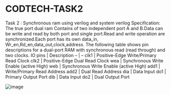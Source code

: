 # CODTECH-TASK2

Task 2 : Synchronous ram using verilog and system verilog Specification: The true port dual ram Contains of two independent port A and B.Data can be write and read by both port and single port.Read and write operation are synchronized.Each port has its own data_in, Wr_en,Rd_en,data_out,clock,address. The following table shows pin descriptions for a dual-port RAM with synchronous read (read through) and two clocks. IO pins | Description – | – clk1 | Positive-Edge Write/Primary Read Clock clk2 | Positive-Edge Dual Read Clock wea | Synchronous Write Enable (active High) web | Synchronous Write Enable (active High) add1 | Write/Primary Read Address add2 | Dual Read Address dia | Data Input do1 | Primary Output Port dib | Data Input do2 | Dual Output Port

![image](https://github.com/user-attachments/assets/ad9dea76-90bf-490b-8619-b0b0e4d9bb37)
